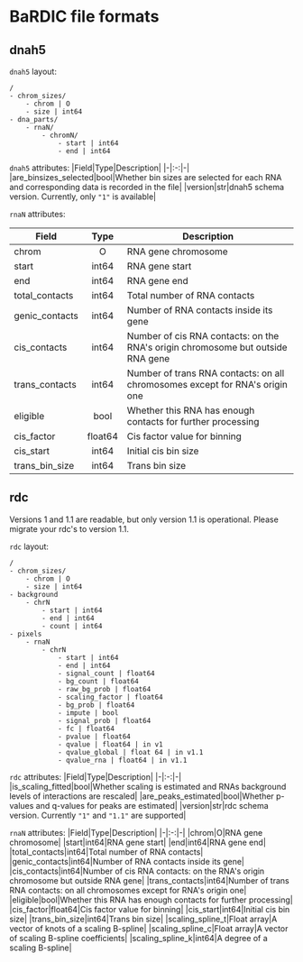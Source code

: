# BaRDIC file formats

## dnah5

`dnah5` layout:
```
/
- chrom_sizes/
    - chrom | O
    - size | int64
- dna_parts/
    - rnaN/
        - chromN/
            - start | int64
            - end | int64
```

`dnah5` attributes:
|Field|Type|Description|
|-|:-:|-|
|are_binsizes_selected|bool|Whether bin sizes are selected for each RNA and corresponding data is recorded in the file|
|version|str|dnah5 schema version. Currently, only `"1"` is available|

`rnaN` attributes:

|Field|Type|Description|
|-|:-:|-|
|chrom|O|RNA gene chromosome|
|start|int64|RNA gene start|
|end|int64|RNA gene end|
|total_contacts|int64|Total number of RNA contacts|
|genic_contacts|int64|Number of RNA contacts inside its gene|
|cis_contacts|int64|Number of cis RNA contacts: on the RNA's origin chromosome but outside RNA gene|
|trans_contacts|int64|Number of trans RNA contacts: on all chromosomes except for RNA's origin one|
|eligible|bool|Whether this RNA has enough contacts for further processing|
|cis_factor|float64|Cis factor value for binning|
|cis_start|int64|Initial cis bin size|
|trans_bin_size|int64|Trans bin size|

## rdc

Versions 1 and 1.1 are readable, but only version 1.1 is operational. Please migrate your rdc's to version 1.1.

`rdc` layout:

```
/
- chrom_sizes/
    - chrom | O
    - size | int64
- background
    - chrN
        - start | int64
        - end | int64
        - count | int64
- pixels
    - rnaN
        - chrN
            - start | int64
            - end | int64
            - signal_count | float64
            - bg_count | float64
            - raw_bg_prob | float64
            - scaling_factor | float64
            - bg_prob | float64
            - impute | bool
            - signal_prob | float64
            - fc | float64
            - pvalue | float64
            - qvalue | float64 | in v1
            - qvalue_global | float 64 | in v1.1
            - qvalue_rna | float64 | in v1.1
```

`rdc` attributes:
|Field|Type|Description|
|-|:-:|-|
|is_scaling_fitted|bool|Whether scaling is estimated and RNAs background levels of interactions are rescaled|
|are_peaks_estimated|bool|Whether p-values and q-values for peaks are estimated|
|version|str|rdc schema version. Currently `"1"` and `"1.1"` are supported|


`rnaN` attributes:
|Field|Type|Description|
|-|:-:|-|
|chrom|O|RNA gene chromosome|
|start|int64|RNA gene start|
|end|int64|RNA gene end|
|total_contacts|int64|Total number of RNA contacts|
|genic_contacts|int64|Number of RNA contacts inside its gene|
|cis_contacts|int64|Number of cis RNA contacts: on the RNA's origin chromosome but outside RNA gene|
|trans_contacts|int64|Number of trans RNA contacts: on all chromosomes except for RNA's origin one|
|eligible|bool|Whether this RNA has enough contacts for further processing|
|cis_factor|float64|Cis factor value for binning|
|cis_start|int64|Initial cis bin size|
|trans_bin_size|int64|Trans bin size|
|scaling_spline_t|Float array|A vector of knots of a scaling B-spline|
|scaling_spline_c|Float array|A vector of scaling B-spline coefficients|
|scaling_spline_k|int64|A degree of a scaling B-spline|
